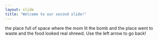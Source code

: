 ```yaml
---
layout: slide
title: "Welcome to our second slide!"
---
```

the place full of space where the mom lit the bomb and the place went to waste and the food looked real shrewd.
Use the left arrow to go back!

